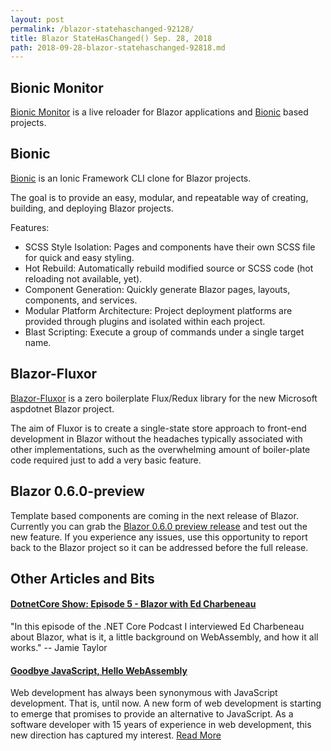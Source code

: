 ```yaml
---
layout: post
permalink: /blazor-statehaschanged-92128/
title: Blazor StateHasChanged() Sep. 28, 2018
path: 2018-09-28-blazor-statehaschanged-92818.md
---
```


## Bionic Monitor

[Bionic Monitor](https://github.com/bmsantos/BionicMonitor) is a live reloader for Blazor applications and [Bionic](https://bmsantos.github.io/bionic/) based projects.


## Bionic 

[Bionic](https://bmsantos.github.io/bionic/) is an Ionic Framework CLI clone for Blazor projects.

The goal is to provide an easy, modular, and repeatable way of creating, building, and deploying Blazor projects.

Features:

- SCSS Style Isolation: Pages and components have their own SCSS file for quick and easy styling.
- Hot Rebuild: Automatically rebuild modified source or SCSS code (hot reloading not available, yet).
- Component Generation: Quickly generate Blazor pages, layouts, components, and services.
- Modular Platform Architecture: Project deployment platforms are provided through plugins and isolated within each project.
- Blast Scripting: Execute a group of commands under a single target name.

## Blazor-Fluxor

[Blazor-Fluxor](https://github.com/mrpmorris/blazor-fluxor) is a zero boilerplate Flux/Redux library for the new Microsoft aspdotnet Blazor project.

The aim of Fluxor is to create a single-state store approach to front-end development in Blazor without the headaches typically associated with other implementations, such as the overwhelming amount of boiler-plate code required just to add a very basic feature.

## Blazor 0.6.0-preview

Template based components are coming in the next release of Blazor. Currently you can grab the [Blazor 0.6.0 preview release](https://github.com/aspnet/Blazor/releases/tag/0.6.0-preview1) and test out the new feature. If you experience any issues, use this opportunity to report back to the Blazor project so it can be addressed before the full release.

## Other Articles and Bits

#### [DotnetCore Show: Episode 5 - Blazor with Ed Charbeneau](https://dotnetcore.show/episode-5-blazor-with-ed-charbeneau/)

"In this episode of the .NET Core Podcast I interviewed Ed Charbeneau about Blazor, what is it, a little background on WebAssembly, and how it all works."
-- Jamie Taylor

#### [Goodbye JavaScript, Hello WebAssembly](https://www.telerik.com/blogs/goodbye-javascript-hello-webassembly)

Web development has always been synonymous with JavaScript development. That is, until now. A new form of web development is starting to emerge that promises to provide an alternative to JavaScript. As a software developer with 15 years of experience in web development, this new direction has captured my interest. [Read More](https://www.telerik.com/blogs/goodbye-javascript-hello-webassembly)